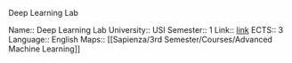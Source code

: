 Deep Learning Lab

Name:: Deep Learning Lab
University:: USI
Semester:: 1
Link:: [link](https://search.usi.ch/en/courses/35265684/deep-learning-lab?_gl=1*1qkimrx*_ga*NDY3NzI3NTA4LjE2NzcwNzM1Njg.*_ga_89Y0EEKVWP*MTY3NzA4OTMxOC4zLjEuMTY3NzA4OTc0Ni42MC4wLjA.)
ECTS:: 3
Language:: English
Maps:: [[Sapienza/3rd Semester/Courses/Advanced Machine Learning]]